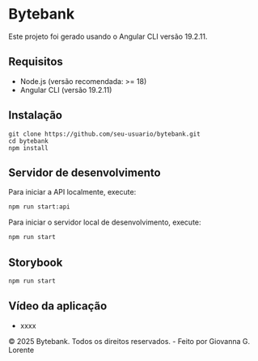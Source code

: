 # Bytebank

Este projeto foi gerado usando o Angular CLI versão 19.2.11.

## Requisitos

* Node.js (versão recomendada: >= 18)
* Angular CLI (versão 19.2.11)

## Instalação
```
git clone https://github.com/seu-usuario/bytebank.git
cd bytebank
npm install
```

## Servidor de desenvolvimento

Para iniciar a API localmente, execute:

```bash
npm run start:api
```

Para iniciar o servidor local de desenvolvimento, execute:

```bash
npm run start
```

## Storybook

```bash
npm run start
```

## Vídeo da aplicação

* xxxx

© 2025 Bytebank. Todos os direitos reservados. - Feito por Giovanna G. Lorente